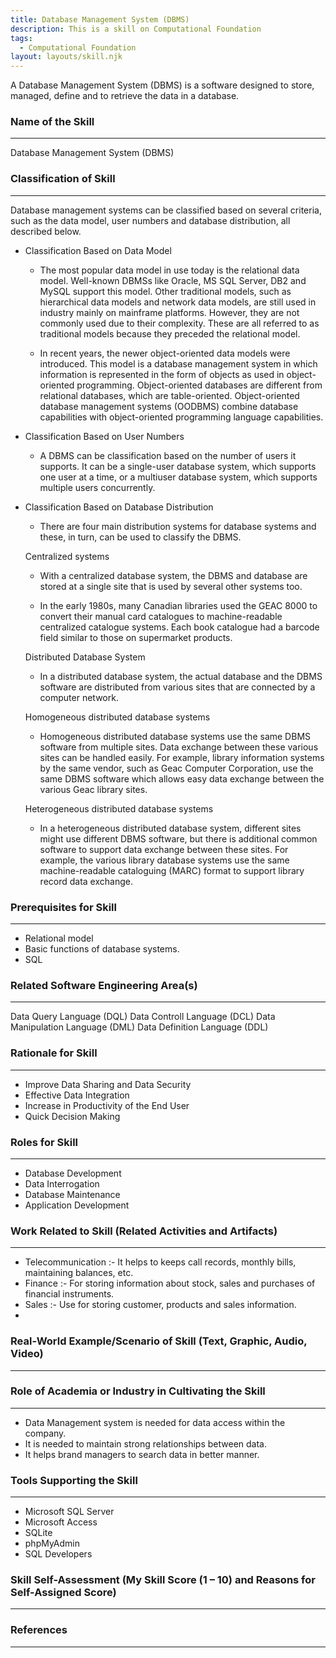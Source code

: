 ```yaml
---
title: Database Management System (DBMS)
description: This is a skill on Computational Foundation
tags: 
  - Computational Foundation
layout: layouts/skill.njk
---
```

A Database Management System (DBMS) is a software designed to store, managed, define and to retrieve the data in a database.

### Name of the Skill
---

Database Management System (DBMS)

### Classification of Skill
---

Database management systems can be classified based on several criteria, such as the data model, user numbers and database distribution, all described below.

* Classification Based on Data Model
    - The most popular data model in use today is the relational data model. Well-known DBMSs like Oracle, MS SQL Server, DB2 and MySQL support this model. Other traditional models, such as hierarchical data models and network data models, are still used in industry mainly on mainframe platforms. However, they are not commonly used due to their complexity. These are all referred to as traditional models because they preceded the relational model.

    - In recent years, the newer object-oriented data models were introduced. This model is a database management system in which information is represented in the form of objects as used in object-oriented programming. Object-oriented databases are different from relational databases, which are table-oriented. Object-oriented database management systems (OODBMS) combine database capabilities with object-oriented programming language capabilities.

* Classification Based on User Numbers
    - A DBMS can be classification based on the number of users it supports. It can be a single-user database system, which supports one user at a time, or a multiuser database system, which supports multiple users concurrently.

* Classification Based on Database Distribution
    - There are four main distribution systems for database systems and these, in turn, can be used to classify the DBMS.
    
    Centralized systems
    
    - With a centralized database system, the DBMS and database are stored at a single site that is used by several other systems too.
    
    - In the early 1980s, many Canadian libraries used the GEAC 8000 to convert their manual card catalogues to machine-readable centralized catalogue systems. Each book catalogue had a barcode field similar to those on supermarket products.
    
    Distributed Database System
    
    - In a distributed database system, the actual database and the DBMS software are distributed from various sites that are connected by a computer network.
    
    Homogeneous distributed database systems
    
    - Homogeneous distributed database systems use the same DBMS software from multiple sites. Data exchange between these various sites can be handled easily. For example, library information systems by the same vendor, such as Geac Computer Corporation, use the same DBMS software which allows easy data exchange between the various Geac library sites.
    
    Heterogeneous distributed database systems
    
    - In a heterogeneous distributed database system, different sites might use different DBMS software, but there is additional common software to support data exchange between these sites. For example, the various library database systems use the same machine-readable cataloguing (MARC) format to support library record data exchange.
    
### Prerequisites for Skill
---
 - Relational model
 - Basic functions of database systems.
 - SQL

### Related Software Engineering Area(s)
---
Data Query Language (DQL)
Data Controll Language (DCL)
Data Manipulation Language (DML)
Data Definition Language (DDL)

### Rationale for Skill
---

- Improve Data Sharing and Data Security
- Effective Data Integration
- Increase in Productivity of the End User
- Quick Decision Making

### Roles for Skill
---

- Database Development
- Data Interrogation
- Database Maintenance
- Application Development

### Work Related to Skill (Related Activities and Artifacts)
---

- Telecommunication :- It helps to keeps call records, monthly bills, maintaining balances, etc.
- Finance :- For storing information about stock, sales and purchases of financial instruments.
- Sales :- Use for storing customer, products and sales information.
- 
### Real-World Example/Scenario of Skill (Text, Graphic, Audio, Video)
---
### Role of Academia or Industry in Cultivating the Skill
---

- Data Management system is needed for data access within the company.
- It is needed to maintain strong relationships between data.
- It helps brand managers to search data in better manner.

### Tools Supporting the Skill
---

- Microsoft SQL Server
- Microsoft Access
- SQLite
- phpMyAdmin
- SQL Developers

### Skill Self-Assessment (My Skill Score (1 – 10) and Reasons for Self-Assigned Score)
---
### References 
---